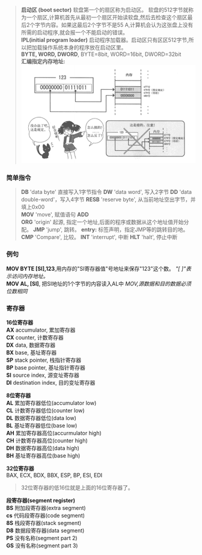 ### 
> __启动区 (boot sector)__ 软盘第一个的扇区称为启动区。
> 软盘的512字节就称为一个扇区,计算机首先从最初一个扇区开始读软盘,然后去检查这个扇区最后2个字节内容。如果这最后2个字节不是55 A,计算机会认为这张盘上没有所需的启动程序,就会报一个不能启动的错误。  
> __IPL(initial program loader)__ 启动程序加载器。启动区只有区区512字节,所以把加载操作系统本身的程序放在启动区里。  
> __BYTE, WORD, DWORD__, BYTE=8bit, WORD=16bit, DWORD=32bit    
> __汇编指定内存地址:__  
![内存地址指定方式](../Images/memery_rule.png)  


### 简单指令
> __DB__ 'data byte' 直接写入1字节指令
> __DW__ 'data word', 写入2字节
> __DD__ 'data double-word'，写入4字节
> __RESB__ 'reserve byte', 从当前地址空出字节，并填上0x00  
> __MOV__ 'move', 赋值语句
> __ADD__   
> __ORG__ 'origin' 起源, 指定一个地址,后面的程序或数据从这个地址值开始分配。
> __JMP__ 'jump', 跳转。
> __entry:__ 标签声明，指定JMP等的跳转目的地。
> __CMP__ 'Compare', 比较。
> __INT__ 'interrupt', 中断
> __HLT__ 'halt', 停止中断

### 例句  
__MOV BYTE [SI],123__,用内存的"SI寄存器值"号地址来保存"123"这个数。 _"[ ]"表示访问内存地址。_  
__MOV AL, [SI]__, 把SI地址的1个字节的内容读入AL中 _MOV,源数据和目的数据必须位数相同_

### 寄存器  
__16位寄存器__  
__AX__ accumulator, 累加寄存器  
__CX__ counter, 计数寄存器  
__DX__ data, 数据寄存器  
__BX__ base, 基址寄存器  
__SP__ stack pointer, 栈指针寄存器  
__BP__ base pointer, 基址指针寄存器  
__SI__ source index, 源变址寄存器  
__DI__ destination index, 目的变址寄存器  

__8位寄存器__  
__AL__ 累加寄存器低位(accumulator low)  
__CL__ 计数寄存器低位(counter low)  
__DL__ 数据寄存器低位(data low)  
__BL__ 基址寄存器低位(base low)  
__AH__ 累加寄存器高位(accurmulator high)  
__CH__ 计数寄存器高位(counter high)  
__DH__ 数据寄存器高位(data high)  
__BH__ 基址寄存器高位(base high)  

__32位寄存器__  
BAX, ECX, BDX, BBX, ESP, BP, ESI, EDI
> 32位寄存器的低16位就是上面的16位寄存器了。  

__段寄存器(segment register)__  
__BS__ 附加段寄存器(extra segment)  
__cs__ 代码段寄存器(code segment)  
__8S__ 栈段寄存器(stack segment)  
__D8__ 数据段寄存器(data segment)  
__PS__ 没有名称(segment part 2)  
__GS__ 没有名称(segment part 3)  
